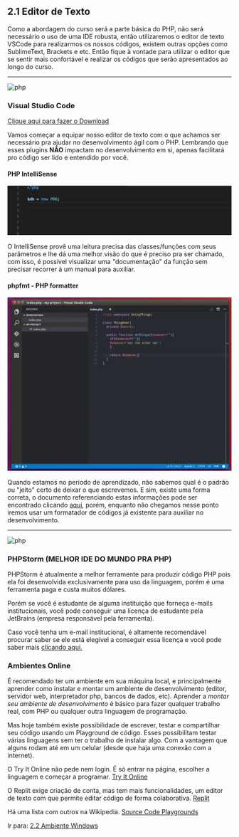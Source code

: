 ## 2.1 Editor de Texto

Como a abordagem do curso será a parte básica do PHP, não será necessário o uso de uma IDE robusta, então utilizaremos o editor de texto VSCode para realizarmos os nossos códigos, existem outras opções como SublimeText, Brackets e etc. Então fique à vontade para utilizar o editor que se sentir mais confortável e realizar os códigos que serão apresentados ao longo do curso.

<hr>
<img src="https://user-images.githubusercontent.com/674621/71187801-14e60a80-2280-11ea-94c9-e56576f76baf.png" alt="php" width="120">

### Visual Studio Code

<a href="https://code.visualstudio.com/download"> Clique aqui para fazer o Download </a>

Vamos começar a equipar nosso editor de texto com o que achamos ser necessário pra ajudar no desenvolvimento ágil com o PHP.
Lembrando que esses plugins **NÃO** impactam no desenvolvimento em si, apenas facilitará pro código ser lido e entendido por você.

#### PHP IntelliSense

![alt text](https://raw.githubusercontent.com/felixfbecker/vscode-php-intellisense/master/images/completion.gif "Intelli Sense Showcase")

O IntelliSense provê uma leitura precisa das classes/funções com seus parâmetros e lhe dá uma melhor visão do que é preciso pra ser chamado, com isso, é possível visualizar uma "documentação" da função sem precisar recorrer à um manual para auxiliar.

#### phpfmt - PHP formatter

![alt text](https://raw.githubusercontent.com/Dickurt/vscode-php-formatter/master/images/fix-example.gif "Intelli Sense Showcase")

Quando estamos no periodo de aprendizado, não sabemos qual é o padrão ou "jeito" certo de deixar o que escrevemos. E sim, existe uma forma correta, o documento referenciando estas informações pode ser encontrado clicando <a href="#">aqui</a>, porém, enquanto não chegamos nesse ponto iremos usar um formatador de códigos já existente para auxiliar no desenvolvimento.

<hr>
<img src="../images/phpstorm.png" alt="php" width="120">

### PHPStorm (MELHOR IDE DO MUNDO PRA PHP)

PHPStorm é atualmente a melhor ferramente para produzir código PHP pois ela foi desenvolvida exclusivamente para uso da linguagem, porém é uma ferramenta paga e custa muitos dólares.

Porém se você é estudante de alguma instituição que forneça e-mails institucionais, você pode conseguir uma licença de estudante pela JetBrains (empresa responsável pela ferramenta).

Caso você tenha um e-mail institucional, é altamente recomendável procurar saber se ele está elegível a conseguir essa licença e você pode saber mais <a href="https://www.jetbrains.com/community/education/">clicando aqui.</a>

### Ambientes Online

É recomendado ter um ambiente em sua máquina local, e principalmente aprender como instalar e montar um ambiente de desenvolvimento (editor, servidor web, interpretador php, bancos de dados, etc). Aprender a _montar seu ambiente de desenvolvimento_ é básico para fazer qualquer trabalho real, com PHP ou qualquer outra linguagem de programação. 

Mas hoje também existe possibilidade de escrever, testar e compartilhar seu código usando um Playground de código. Esses possibilitam testar várias linguagens sem ter o trabalho de instalar algo. Com a vantagem que alguns rodam até em um celular (desde que haja uma conexão com a internet). 

O Try It Online não pede nem login. É só entrar na página, escolher a linguagem e começar a programar. [Try It Online](https://tio.run)

O Replit exige criação de conta, mas tem mais funcionalidades, um editor de texto com que permite editar código de forma colaborativa. [Replit](repl.it)

Há uma lista com outros na Wikipedia. [Source Code Playgrounds](https://en.wikipedia.org/wiki/Comparison_of_online_source_code_playgrounds)


Ir para: [2.2 Ambiente Windows](2-Ambiente-windows.md)
